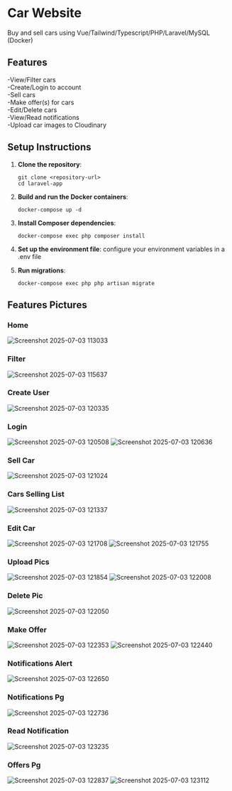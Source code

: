 # Car Website

Buy and sell cars using Vue/Tailwind/Typescript/PHP/Laravel/MySQL (Docker)

## Features
-View/Filter cars  
-Create/Login to account  
-Sell cars  
-Make offer(s) for cars  
-Edit/Delete cars  
-View/Read notifications  
-Upload car images to Cloudinary  

## Setup Instructions

1. **Clone the repository**:
   ```
   git clone <repository-url>
   cd laravel-app
   ```

2. **Build and run the Docker containers**:
   ```
   docker-compose up -d
   ```

3. **Install Composer dependencies**:
   ```
   docker-compose exec php composer install
   ```

4. **Set up the environment file**:
   configure your environment variables in a .env file

5. **Run migrations**:
   ```
   docker-compose exec php php artisan migrate
   ```


## Features Pictures
### Home
![Screenshot 2025-07-03 113033](https://github.com/user-attachments/assets/9ccea27d-f89e-4898-933a-822e92098579)

### Filter
![Screenshot 2025-07-03 115637](https://github.com/user-attachments/assets/ace4b119-e475-4550-9b3f-2d54d0aa8ab2)

### Create User
![Screenshot 2025-07-03 120335](https://github.com/user-attachments/assets/1c82bb0c-ac68-42f5-9d36-0e760891f7dd)

### Login
![Screenshot 2025-07-03 120508](https://github.com/user-attachments/assets/17225afe-75bf-4ac4-9657-e7ce6ec49bf8)
![Screenshot 2025-07-03 120636](https://github.com/user-attachments/assets/0879d1f3-b72c-4f2e-bbe8-a70a9c65917d)
### Sell Car
![Screenshot 2025-07-03 121024](https://github.com/user-attachments/assets/1e73f184-8a1d-41ee-abcf-221acd21313a)
### Cars Selling List
![Screenshot 2025-07-03 121337](https://github.com/user-attachments/assets/f0cb43f5-755b-48b9-93da-43b70c424942)
### Edit Car
![Screenshot 2025-07-03 121708](https://github.com/user-attachments/assets/3873cf23-8d7b-4866-9eb0-b1190a051f60)
![Screenshot 2025-07-03 121755](https://github.com/user-attachments/assets/c35fbb65-e5d1-420a-816c-f1d450494ffc)
### Upload Pics
![Screenshot 2025-07-03 121854](https://github.com/user-attachments/assets/e561b2b2-ef84-4a9a-95e4-661ccb393221)
![Screenshot 2025-07-03 122008](https://github.com/user-attachments/assets/6c261c79-5aa4-4f19-a2d8-462a875e427b)
### Delete Pic
![Screenshot 2025-07-03 122050](https://github.com/user-attachments/assets/d6c4dad4-8719-40c8-8e76-a6f29c96e1bb)
### Make Offer
![Screenshot 2025-07-03 122353](https://github.com/user-attachments/assets/36b4b882-a50c-4d76-b9c5-77b87e7ede45)
![Screenshot 2025-07-03 122440](https://github.com/user-attachments/assets/f4fe6aee-4df3-448c-9d48-6b90026630a7)
### Notifications Alert
![Screenshot 2025-07-03 122650](https://github.com/user-attachments/assets/532039e2-95d9-4278-b332-d031bd6a756c)
### Notifications Pg
![Screenshot 2025-07-03 122736](https://github.com/user-attachments/assets/d34f659f-9ce3-4480-81cf-7257a874d16f)
### Read Notification
![Screenshot 2025-07-03 123235](https://github.com/user-attachments/assets/bfc7803b-9f6a-4977-9f44-97a108373b4b)
### Offers Pg
![Screenshot 2025-07-03 122837](https://github.com/user-attachments/assets/99d29f0d-67ce-4896-9ff7-7b04f3ea134e)
![Screenshot 2025-07-03 123112](https://github.com/user-attachments/assets/3cf527b1-0818-455a-b228-43e77cce2b69)



























